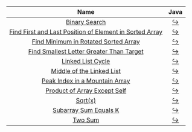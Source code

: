 |                                                                       Name                                                                       |                                                                            Java                                                                             |
|:------------------------------------------------------------------------------------------------------------------------------------------------:|:-----------------------------------------------------------------------------------------------------------------------------------------------------------:|
|                                           [Binary Search](https://leetcode.com/problems/binary-search)                                           |                  [:arrow_right_hook:](https://github.com/leowajda/eureka-java/blob/master/src/main/java/array/iterative/BinarySearch.java)                  |
| [Find First and Last Position of Element in Sorted Array](https://leetcode.com/problems/find-first-and-last-position-of-element-in-sorted-array) | [:arrow_right_hook:](https://github.com/leowajda/eureka-java/blob/master/src/main/java/array/iterative/FindFirstAndLastPositionOfElementInSortedArray.java) |
|                    [Find Minimum in Rotated Sorted Array](https://leetcode.com/problems/find-minimum-in-rotated-sorted-array)                    |        [:arrow_right_hook:](https://github.com/leowajda/eureka-java/blob/master/src/main/java/array/iterative/FindMinimumInRotatedSortedArray.java)         |
|                [Find Smallest Letter Greater Than Target](https://leetcode.com/problems/find-smallest-letter-greater-than-target)                |      [:arrow_right_hook:](https://github.com/leowajda/eureka-java/blob/master/src/main/java/array/iterative/FindSmallestLetterGreaterThanTarget.java)       |
|                                       [Linked List Cycle](https://leetcode.com/problems/linked-list-cycle)                                       |             [:arrow_right_hook:](https://github.com/leowajda/eureka-java/blob/master/src/main/java/linked_list/iterative/LinkedListCycle.java)              |
|                               [Middle of the Linked List](https://leetcode.com/problems/middle-of-the-linked-list)                               |          [:arrow_right_hook:](https://github.com/leowajda/eureka-java/blob/master/src/main/java/linked_list/iterative/MiddleOfTheLinkedList.java)           |
|                          [Peak Index in a Mountain Array](https://leetcode.com/problems/peak-index-in-a-mountain-array)                          |           [:arrow_right_hook:](https://github.com/leowajda/eureka-java/blob/master/src/main/java/array/iterative/PeakIndexInAMountainArray.java)            |
|                            [Product of Array Except Self](https://leetcode.com/problems/product-of-array-except-self)                            |            [:arrow_right_hook:](https://github.com/leowajda/eureka-java/blob/master/src/main/java/array/iterative/ProductOfArrayExceptSelf.java)            |
|                                                  [Sqrt(x)](https://leetcode.com/problems/sqrtx)                                                  |                      [:arrow_right_hook:](https://github.com/leowajda/eureka-java/blob/master/src/main/java/math/iterative/SqrtX.java)                      |
|                                   [Subarray Sum Equals K](https://leetcode.com/problems/subarray-sum-equals-k)                                   |               [:arrow_right_hook:](https://github.com/leowajda/eureka-java/blob/master/src/main/java/array/iterative/SubarraySumEqualsK.java)               |
|                                                 [Two Sum](https://leetcode.com/problems/two-sum)                                                 |                     [:arrow_right_hook:](https://github.com/leowajda/eureka-java/blob/master/src/main/java/array/iterative/TwoSum.java)                     |
